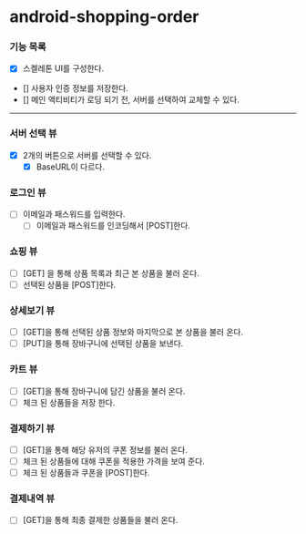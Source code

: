 # android-shopping-order

### 기능 목록

- [x] 스켈레톤 UI를 구성한다.
- [] 사용자 인증 정보를 저장한다.
- [] 메인 액티비티가 로딩 되기 전, 서버를 선택하여 교체할 수 있다.

---

### 서버 선택 뷰

- [x] 2개의 버튼으로 서버를 선택할 수 있다.
    - [x] BaseURL이 다르다.

### 로그인 뷰

- [ ] 이메일과 패스워드를 입력한다.
    - [ ] 이메일과 패스워드를 인코딩해서 [POST]한다.

### 쇼핑 뷰

- [ ] [GET] 을 통해 상품 목록과 최근 본 상품을 불러 온다.
- [ ] 선택된 상품을 [POST]한다.

### 상세보기 뷰

- [ ] [GET]을 통해 선택된 상품 정보와 마지막으로 본 상품을 불러 온다.
- [ ] [PUT]을 통해 장바구니에 선택된 상품을 보낸다.

### 카트 뷰

- [ ] [GET]을 통해 장바구니에 담긴 상품을 불러 온다.
- [ ] 체크 된 상품들을 저장 한다.

### 결제하기 뷰

- [ ] [GET]을 통해 해당 유저의 쿠폰 정보를 불러 온다.
- [ ] 체크 된 상품들에 대해 쿠폰을 적용한 가격을 보여 준다.
- [ ] 체크 된 상품들과 쿠폰을 [POST]한다.

### 결제내역 뷰

- [ ] [GET]을 통해 최종 결제한 상품들을 불러 온다.